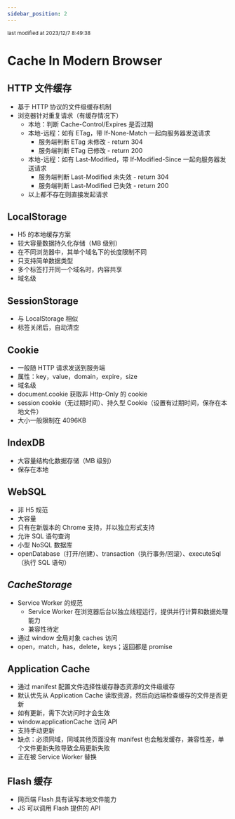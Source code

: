 ```yaml
---
sidebar_position: 2
---
```

    
<small color="#ccc">last modified at 2023/12/7 8:49:38</small>
# Cache In Modern Browser

## **HTTP 文件缓存**

- 基于 HTTP 协议的文件级缓存机制
- 浏览器针对重复请求（有缓存情况下）
  - 本地：判断 Cache-Control/Expires 是否过期
  - 本地-远程：如有 ETag，带 If-None-Match 一起向服务器发送请求
    - 服务端判断 ETag 未修改 - return 304
    - 服务端判断 ETag 已修改 - return 200
  - 本地-远程：如有 Last-Modified，带 If-Modified-Since 一起向服务器发送请求
    - 服务端判断 Last-Modified 未失效 - return 304
    - 服务端判断 Last-Modified 已失效 - return 200
  - 以上都不存在则直接发起请求

## **LocalStorage**

- H5 的本地缓存方案
- 较大容量数据持久化存储（MB 级别）
- 在不同浏览器中，其单个域名下的长度限制不同
- 只支持简单数据类型
- 多个标签打开同一个域名时，内容共享
- 域名级

## **SessionStorage**

- 与 LocalStorage 相似
- 标签关闭后，自动清空

## **Cookie**

- 一般随 HTTP 请求发送到服务端
- 属性：key，value，domain，expire，size
- 域名级
- document.cookie 获取非 Http-Only 的 cookie
- session cookie（无过期时间）、持久型 Cookie（设置有过期时间，保存在本地文件）
- 大小一般限制在 4096KB

## IndexDB

- 大容量结构化数据存储（MB 级别）
- 保存在本地

## WebSQL

- 非 H5 规范
- 大容量
- 只有在新版本的 Chrome 支持，并以独立形式支持
- 允许 SQL 语句查询
- 小型 NoSQL 数据库
- openDatabase（打开/创建）、transaction（执行事务/回滚）、executeSql（执行 SQL 语句）

## *CacheStorage*

- Service Worker 的规范
  - Service Worker 在浏览器后台以独立线程运行，提供并行计算和数据处理能力
  - 兼容性待定
- 通过 window 全局对象 caches 访问
- open，match，has，delete，keys；返回都是 promise

## Application Cache

- 通过 manifest 配置文件选择性缓存静态资源的文件级缓存
- 默认优先从 Application Cache 读取资源，然后向远端检查缓存的文件是否更新
- 如有更新，需下次访问时才会生效
- window.applicationCache 访问 API
- 支持手动更新
- 缺点：必须同域，同域其他页面没有 manifest 也会触发缓存，兼容性差，单个文件更新失败导致全局更新失败
- 正在被 Service Worker 替换

## Flash 缓存

- 网页端 Flash 具有读写本地文件能力
- JS 可以调用 Flash 提供的 API

      